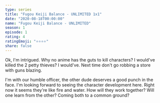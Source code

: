 ```yaml
---
type: series
title: "Fugou Keiji Balance - UNLIMITED 1x1"
date: "2020-08-18T00:00:00"
name: "Fugou Keiji Balance - UNLIMITED"
season: 1
episode: 1
rating: 4
ratingEmoji: "⭐️⭐️⭐️⭐️"
share: false
---
```


Ok, I'm intrigued. Why no anime has the guts to kill characters? I would've killed the 2 petty thieves? I would've. Next time don't go robbing a store with guns blazing.

I'm with our humble officer, the other dude deserves a good punch in the face. I'm looking forward to seeing the character development here. Right now it seems they're like fire and water. How will they work together? Will one learn from the other? Coming both to a common ground?
